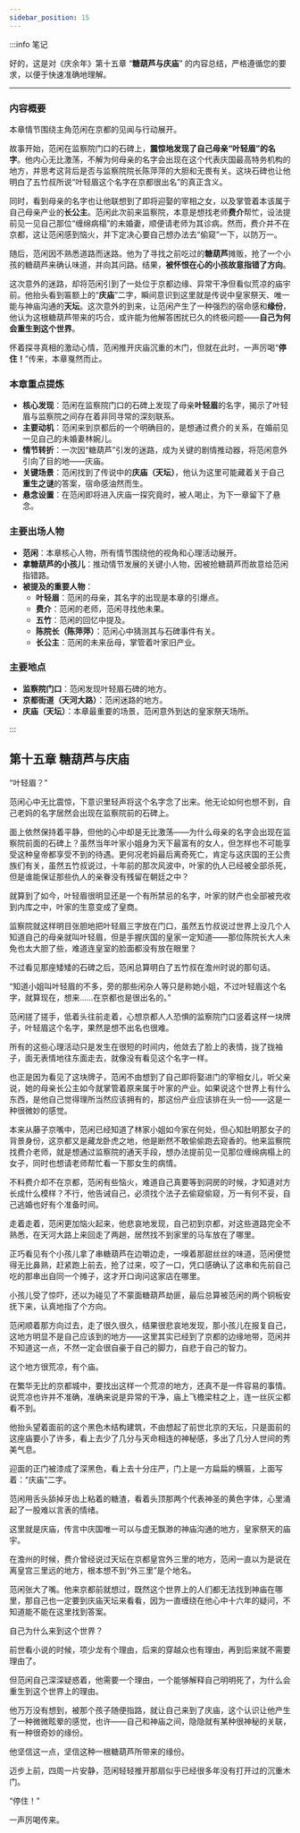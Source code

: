 ```yaml
---
sidebar_position: 15
---
```


:::info 笔记

好的，这是对《庆余年》第十五章 “**糖葫芦与庆庙**” 的内容总结，严格遵循您的要求，以便于快速准确地理解。

---

### **内容概要**

本章情节围绕主角范闲在京都的见闻与行动展开。

故事开始，范闲在监察院门口的石碑上，**震惊地发现了自己母亲“叶轻眉”的名字**。他内心无比激荡，不解为何母亲的名字会出现在这个代表庆国最高特务机构的地方，并思考这背后是否与监察院院长陈萍萍的大胆和无畏有关。这块石碑也让他明白了五竹叔所说“叶轻眉这个名字在京都很出名”的真正含义。

同时，看到母亲的名字也让他联想到了即将迎娶的宰相之女，以及掌管着本该属于自己母亲产业的**长公主**。范闲此次前来监察院，本意是想找老师**费介**帮忙，设法提前见一见自己那位“缠绵病榻”的未婚妻，顺便请老师为其诊病。然而，费介并不在京都，这让范闲感到恼火，并下定决心要自己想办法去“偷窥”一下，以防万一。

随后，范闲因不熟悉道路而迷路。他为了寻找之前吃过的**糖葫芦**摊贩，抢了一个小孩的糖葫芦来确认味道，并向其问路。结果，**被怀恨在心的小孩故意指错了方向**。

这次意外的迷路，却将范闲引到了一处位于京都边缘、异常干净但看似荒凉的庙宇前。他抬头看到匾额上的“**庆庙**”二字，瞬间意识到这里就是传说中皇家祭天、唯一能与神庙沟通的**天坛**。这次意外的到来，让范闲产生了一种强烈的宿命感和**缘份**，他认为这根糖葫芦带来的巧合，或许能为他解答困扰已久的终极问题——**自己为何会重生到这个世界**。

怀着探寻真相的激动心情，范闲推开庆庙沉重的木门，但就在此时，一声厉喝“**停住！**”传来，本章戛然而止。

### **本章重点提炼**

*   **核心发现**：范闲在监察院门口的石碑上发现了母亲**叶轻眉**的名字，揭示了叶轻眉与监察院之间存在着非同寻常的深刻联系。
*   **主要动机**：范闲来到京都后的一个明确目的，是想通过费介的关系，在婚前见一见自己的未婚妻林婉儿。
*   **情节转折**：一次因“糖葫芦”引发的迷路，成为关键的剧情推动器，将范闲意外引向了目的地——庆庙。
*   **关键场景**：范闲找到了传说中的**庆庙（天坛）**，他认为这里可能藏着关于自己**重生之谜**的答案，宿命感油然而生。
*   **悬念设置**：在范闲即将进入庆庙一探究竟时，被人喝止，为下一章留下了悬念。

### **主要出场人物**

*   **范闲**：本章核心人物，所有情节围绕他的视角和心理活动展开。
*   **拿糖葫芦的小孩儿**：推动情节发展的关键小人物，因被抢糖葫芦而故意给范闲指错路。
*   **被提及的重要人物**：
    *   **叶轻眉**：范闲的母亲，其名字的出现是本章的引爆点。
    *   **费介**：范闲的老师，范闲寻找他未果。
    *   **五竹**：范闲的回忆中提及。
    *   **陈院长（陈萍萍）**：范闲心中猜测其与石碑事件有关。
    *   **长公主**：范闲的未来岳母，掌管着叶家旧产业。

### **主要地点**

*   **监察院门口**：范闲发现叶轻眉石碑的地方。
*   **京都街道（天河大路）**：范闲迷路的地方。
*   **庆庙（天坛）**：本章最重要的场景，范闲意外到达的皇家祭天场所。

:::

## 第十五章 **糖葫芦与庆庙**

“叶轻眉？”

范闲心中无比震惊，下意识里轻声将这个名字念了出来。他无论如何也想不到，自己老妈的名字居然会出现在监察院前的石碑上。

面上依然保持着平静，但他的心中却是无比激荡——为什么母亲的名字会出现在监察院前面的石碑上？虽然当年叶家小姐身为天下最富有的女人，但怎样也不可能享受这种皇帝都享受不到的待遇。更何况老妈最后离奇死亡，肯定与这庆国的王公贵族们有关，虽然五竹叔说过，十年前的那次风波中，叶家的仇人已经被全部杀死，但是谁能保证那些仇人的亲眷没有残留在朝廷之中？

就算到了如今，叶轻眉很明显还是一个有所禁忌的名字，叶家的财产也全部被充收到内库之中，叶家的生意变成了皇商。

监察院就这样明目张胆地把叶轻眉三字放在门口，虽然五竹叔说过世界上没几个人知道自己的母亲就叫叶轻眉，但是手握庆国的皇家一定知道——那位陈院长大人未免也太大胆了些，难道连皇室的脸面都没有放在眼里？

不过看见那座矮矮的石碑之后，范闲总算明白了五竹叔在澹州时说的那句话。

“知道小姐叫叶轻眉的不多，旁的那些闲杂人等只是称她小姐，不过叶轻眉这个名字，就算现在，想来……在京都也是很出名的。”

范闲搓了搓手，低着头往前走着，心想京都人人恐惧的监察院门口竖着这样一块牌子，叶轻眉这个名字，果然是想不出名也很难。

所有的这些心理活动只是发生在很短的时间内，他敛去了脸上的表情，拢了拢袖子，面无表情地往东面走去，就像没有看见这个名字一样。

也正是因为看见了这块牌子，范闲不由想到了自己即将娶进门的宰相女儿，听父亲说，她的母亲长公主如今就掌管着原来属于叶家的产业。如果说这个世界上有什么东西，是他自己觉得理所当然应该拥有的，那这份产业应该排在头一份——这是一种很微妙的感觉。

本来从藤子京嘴中，范闲已经知道了林家小姐如今家在何处，但心知肚明那女子的背景身份，这京都又是藏龙卧虎之地，他是断然不敢偷偷跑去窥香的。他来监察院找费介老师，就是想通过监察院的通天手段，想办法提前见一见那位缠绵病榻上的女子，同时也想请老师帮忙看一下那女生的病情。

不料费介却不在京都，范闲有些恼火，难道自己真要等到洞房的时候，才知道对方长成什么模样？不行，他告诫自己，必须找个法子去偷窥偷窥，万一有何不妥，自己逃婚也好有个准备时间。

走着走着，范闲更加恼火起来，他悲哀地发现，自己初到京都，对这些道路完全不熟悉，在天河大路上来回走了两趟，居然找不到家里的马车放在了哪里。

正巧看见有个小孩儿拿了串糖葫芦在边嚼边走，一嗅着那甜丝丝的味道，范闲便觉得无比鼻熟，赶紧跑上前去，抢了过来，咬了一口，凭口感确认了这串和先前自己吃的那串出自同一个摊子，这才开口询问这家店在哪里。

小孩儿受了惊吓，还以为碰见了不蒙面糖葫芦劫匪，最后总算被范闲的两个铜板安抚下来，认真地指了个方向。

范闲顺着那方向过去，走了很久很久，结果很悲哀地发现，那小孩儿在报复自己，这地方明显不是自己应该到的地方——这里其实已经到了京都的边缘地带，范闲并不知道这一点，不然一定会很自豪于自己的脚力，自悲于自己的智力。

这个地方很荒凉，有个庙。

在繁华无比的京都城中，要找出这样一个荒凉的地方，还真不是一件容易的事情。说荒凉也许并不准确，准确来说是异常的干净，庙上飞檐梁柱之上，连一丝灰尘都看不到。

他抬头望着面前的这个黑色木结构建筑，不由想起了前世北京的天坛，只是面前的这座庙要小了许多，看上去少了几分与天命相连的神秘感，多出了几分人世间的秀美气息。

迎面的正门被漆成了深黑色，看上去十分庄严，门上是一方扁扁的横匾，上面写着：“庆庙”二字。

范闲用舌头舔掉牙齿上粘着的糖渣，看着头顶那两个代表神圣的黄色字体，心里涌起了一股难以言表的情绪。

这里就是庆庙，传言中庆国唯一可以与虚无飘渺的神庙沟通的地方，皇家祭天的庙宇。

在澹州的时候，费介曾经说过天坛在京都皇宫外三里的地方，范闲一直以为是说在离皇宫三里远的地方，根本想不到“外三里”是个地名。

范闲张大了嘴。他来京都前就想过，既然这个世界上的人们都无法找到神庙在哪里，那自己也一定要到庆庙天坛来看看，因为一直缠绕在他心中十六年的疑问，不知道能不能在这里找到答案。

自己为什么来到这个世界？

前世看小说的时候，项少龙有个理由，后来的穿越众也有理由，再到后来就不需要理由了。

但范闲自己深深疑惑着，他需要一个理由，一个能够解释自己明明死了，为什么会重生到这个世界上的理由。

他万万没有想到，被那个孩子随便指路，就让自己来到了庆庙，这个认识让他产生了一种微微眩晕的感觉，也许——自己和神庙之间，隐隐就有某种很神秘的关联，有一种很奇妙的缘份。

他坚信这一点，坚信这种一根糖葫芦所带来的缘份。

迈步上前，四周一片安静，范闲轻轻推开那扇似乎已经很多年没有打开过的沉重木门。

“停住！”

一声厉喝传来。

